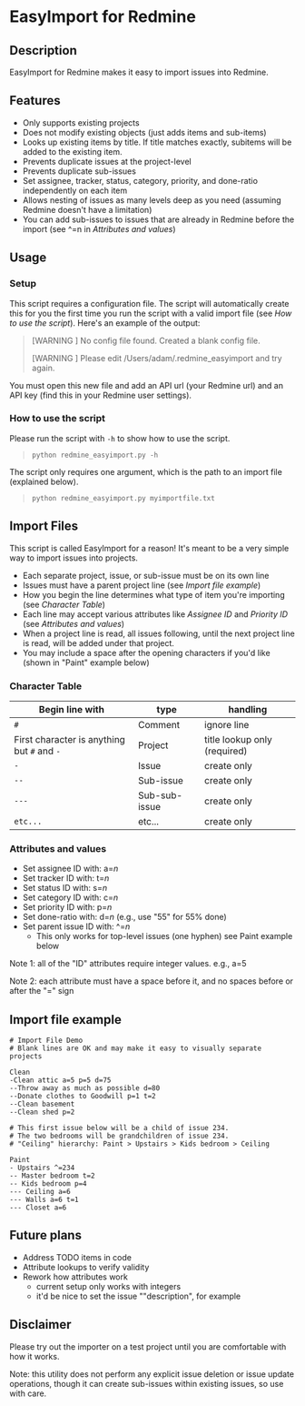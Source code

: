 EasyImport for Redmine
=============

## Description

EasyImport for Redmine makes it easy to import issues into Redmine.

## Features

- Only supports existing projects
- Does not modify existing objects (just adds items and sub-items)
- Looks up existing items by title. If title matches exactly, subitems will be added to the existing item.
- Prevents duplicate issues at the project-level
- Prevents duplicate sub-issues
- Set assignee, tracker, status, category, priority, and done-ratio independently on each item
- Allows nesting of issues as many levels deep as you need (assuming Redmine doesn't have a limitation)
- You can add sub-issues to issues that are already in Redmine before the import (see ^=n in *Attributes and values*)

## Usage

### Setup
This script requires a configuration file. The script will automatically create this for you the first time you run the script with a valid import file (see *How to use the script*). Here's an example of the output:

> [WARNING ] No config file found. Created a blank config file.
> 
> [WARNING ] Please edit /Users/adam/.redmine_easyimport and try again.

You must open this new file and add an API url (your Redmine url) and an API key (find this in your Redmine user settings).

### How to use the script
Please run the script with `-h` to show how to use the script.
> `python redmine_easyimport.py -h`

The script only requires one argument, which is the path to an import file (explained below).
> `python redmine_easyimport.py myimportfile.txt`

## Import Files
This script is called EasyImport for a reason! It's meant to be a very simple way to import issues into projects.

* Each separate project, issue, or sub-issue must be on its own line
* Issues must have a parent project line (see *Import file example*)
* How you begin the line determines what type of item you're importing (see *Character Table*)
* Each line may accept various attributes like *Assignee ID* and *Priority ID* (see *Attributes and values*)
* When a project line is read, all issues following, until the next project line is read, will be added under that project.
* You may include a space after the opening characters if you'd like (shown in "Paint" example below)

### Character Table

| Begin line with                             | type          | handling                     |
| --------------------------------------------| -----------   | ---------------------------- |
| `#`                                         | Comment       | ignore line                  |
| First character is anything but `#` and `-` | Project       | title lookup only (required) |
| `-`                                         | Issue         | create only                  |
| `--`                                        | Sub-issue     | create only                  |
| `---`                                       | Sub-sub-issue | create only                  |
| `etc...`                                    | etc...        | create only                  |

### Attributes and values

- Set assignee ID with: a=*n*
- Set tracker ID with: t=*n*
- Set status ID with: s=*n*
- Set category ID with: c=*n*
- Set priority ID with: p=*n*
- Set done-ratio with: d=*n* (e.g., use "55" for 55% done)
- Set parent issue ID with: ^=*n*
  - This only works for top-level issues (one hyphen) see Paint example below

Note 1: all of the "ID" attributes require integer values. e.g., a=5

Note 2: each attribute must have a space before it, and no spaces before or after the "=" sign

## Import file example

    # Import File Demo
    # Blank lines are OK and may make it easy to visually separate projects

    Clean
    -Clean attic a=5 p=5 d=75
    --Throw away as much as possible d=80
    --Donate clothes to Goodwill p=1 t=2
    --Clean basement
    --Clean shed p=2
    
    # This first issue below will be a child of issue 234.
    # The two bedrooms will be grandchildren of issue 234.
    # "Ceiling" hierarchy: Paint > Upstairs > Kids bedroom > Ceiling

    Paint
    - Upstairs ^=234
    -- Master bedroom t=2
    -- Kids bedroom p=4
    --- Ceiling a=6
    --- Walls a=6 t=1
    --- Closet a=6

## Future plans
- Address TODO items in code
- Attribute lookups to verify validity
- Rework how attributes work
  - current setup only works with integers
  - it'd be nice to set the issue ""description", for example

## Disclaimer
Please try out the importer on a test project until you are comfortable with how it works.

Note: this utility does not perform any explicit issue deletion or issue update operations, though it can create sub-issues within existing issues, so use with care.
